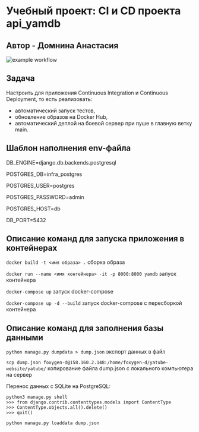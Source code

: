 # Учебный проект: CI и CD проекта api_yamdb


## Автор - Домнина Анастасия

![example workflow](https://github.com/github/docs/actions/workflows/yamdb_workflow.yml/badge.svg)

## Задача
Настроить для приложения Continuous Integration и Continuous Deployment, то есть реализовать:
* автоматический запуск тестов,
* обновление образов на Docker Hub,
* автоматический деплой на боевой сервер при пуше в главную ветку main.


## Шаблон наполнения env-файла
DB_ENGINE=django.db.backends.postgresql

POSTGRES_DB=infra_postgres

POSTGRES_USER=postgres

POSTGRES_PASSWORD=admin

POSTGRES_HOST=db

DB_PORT=5432


## Описание команд для запуска приложения в контейнерах
`docker build -t <имя образа> .` сборка образа

`docker run --name <имя контейнера> -it -p 8000:8000 yamdb` запуск контейнера

`docker-compose up` запуск docker-compose

`docker-compose up -d --build` запуск docker-compose с пересборкой контейнера


## Описание команд для заполнения базы данными
`python manage.py dumpdata > dump.json` экспорт данных в файл

`scp dump.json foxygen-d@158.160.2.148:/home/foxygen-d/yatube-website/yatube/` копирование файла dump.json с локального компьютера на сервер

Перенос данных с SQLite на PostgreSQL:
```
python3 manage.py shell
>>> from django.contrib.contenttypes.models import ContentType
>>> ContentType.objects.all().delete()
>>> quit()
```

`python manage.py loaddata dump.json` 